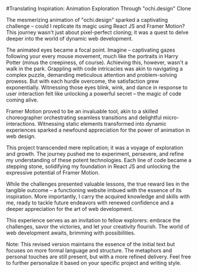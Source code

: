 #Translating Inspiration: Animation Exploration Through "ochi.design" Clone

The mesmerizing animation of "ochi.design" sparked a captivating challenge – could I replicate its magic using React JS and Framer Motion? This journey wasn't just about pixel-perfect cloning; it was a quest to delve deeper into the world of dynamic web development.

The animated eyes became a focal point. Imagine – captivating gazes following your every mouse movement, much like the portraits in Harry Potter (minus the creepiness, of course). Achieving this, however, wasn't a walk in the park. Grappling with code intricacies was akin to navigating a complex puzzle, demanding meticulous attention and problem-solving prowess. But with each hurdle overcome, the satisfaction grew exponentially. Witnessing those eyes blink, wink, and dance in response to user interaction felt like unlocking a powerful secret – the magic of code coming alive.

Framer Motion proved to be an invaluable tool, akin to a skilled choreographer orchestrating seamless transitions and delightful micro-interactions. Witnessing static elements transformed into dynamic experiences sparked a newfound appreciation for the power of animation in web design.

This project transcended mere replication; it was a voyage of exploration and growth. The journey pushed me to experiment, persevere, and refine my understanding of these potent technologies. Each line of code became a stepping stone, solidifying my foundation in React JS and unlocking the expressive potential of Framer Motion.

While the challenges presented valuable lessons, the true reward lies in the tangible outcome – a functioning website imbued with the essence of its inspiration. More importantly, I carry the acquired knowledge and skills with me, ready to tackle future endeavors with renewed confidence and a deeper appreciation for the art of web development.

This experience serves as an invitation to fellow explorers: embrace the challenges, savor the victories, and let your creativity flourish. The world of web development awaits, brimming with possibilities.

Note: This revised version maintains the essence of the initial text but focuses on more formal language and structure. The metaphors and personal touches are still present, but with a more refined delivery. Feel free to further personalize it based on your specific project and writing style.
